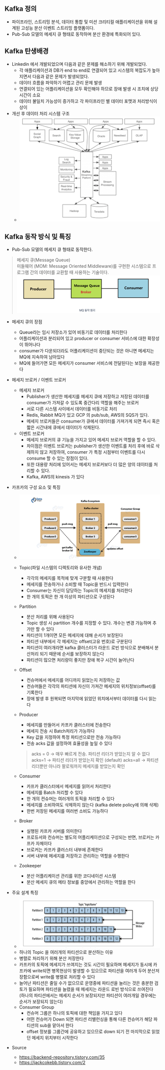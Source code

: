 ## Kafka 정의
- 파이프라인, 스트리밍 분석, 데이터 통합 및 미션 크리티컬 애플리케이션을 위해 설계된 고성능 분산 이벤트 스트리밍 플랫폼이다.
- Pub-Sub 모델의 메세지 큐 형태로 동작하며 분산 환경에 특화되어 있다.

## Kafka 탄생배경
- Linkedin 에서 개발되었으며 다음과 같은 문제를 해소하기 위해 개발되었다.
    - 각 애플리케이션과 DB가 end to end로 연결되어 있고 시스템의 복잡도가 높아지면서 다음과 같은 문제가 발생되었다.
    - 데이터 흐름을 파악하기 어렵고 관리 문제 발생
    - 연결되어 있는 어플리케이션을 모두 확인해야 하므로 장애 발생 시 조치에 상당시간이 소요
    - 데이터 불일치 가능성이 증가하고 각 파이프라인 별 데이터 포맷과 처리방식이 상이
- 개선 후 데이터 처리 시스템 구조
    - ![](2025-01-12-13-57-30.png)

## Kafka 동작 방식 및 특징
- Pub-Sub 모델의 메세지 큐 형태로 동작한다.
> 메세지 큐(Message Queue)  
미들웨어 (MOM: Message Oriented Middleware)를 구현한 시스템으로 프로그램 간의 데이터를 교환할 때 사용하는 기술이다.
![](2025-01-12-14-00-25.png)

- 메세지 큐의 장점
    - Queue라는 임시 저장소가 있어 비동기로 데이터를 처리한다
    - 어플리케이션과 분리되어 있고 producer or consumer 서비스에 대한 확장성이 뛰어나다
    - consumer가 다운되더라도 어플리케이션이 중단되는 것은 아니면 메세지는 MQ에 지속하여 남아있다
    - MQ에 들어가면 모든 메세지가 consumer 서비스에 전달된다는 보장을 제공한다

- 메세지 브로커 / 이벤트 브로커
    - 메세지 브로커
        - Publisher가 생산한 메세지를 메세지 큐에 저장하고 저장된 데이터를 consumer가 가져갈 수 있도록 중간다리 역할을 해주는 브로커
        - 서로 다른 시스템 사이에서 데이터를 비동기로 처리
        - Redis, Rabbit MQ가 있고 GCP 의 pub/sub, AWS의 SQS가 있다.
        - 메세지 브로커들은 consumer가 큐에서 데이터를 가져가게 되면 즉시 혹은 짧은 시간내에 큐에서 데이터가 삭제된다.
    - 이벤트 브로커
        - 메세지 브로커의 큐 기능을 가지고 있어 메세지 브로커 역할을 할 수 있다.
        - 차이점은 이벤트 브로커는 publisher가 생산한 이벤트를 처리 후에 바로 삭제하지 않고 저장하여, consumer 가 특정 시점부터 이벤트를 다시 consume 할 수 있는 장점이 있다.
        - 또한 대용량 처리에 있어서는 메세지 브로커보다 더 많은 양의 데이터를 처리할 수 있다.
        - Kafka, AWS의 kinesis 가 있다 

- 카프카의 구성 요소 및 특징
    - ![](2025-01-12-14-13-31.png)
    - Topic(파일 시스템의 디렉토리와 유사한 개념)
        - 각각의 메세지를 목적에 맞게 구분할 때 사용한다
        - 메세지를 전송하거나 소비할 때 Topic을 반드시 입력한다
        - Consumer는 자신이 담당하는 Topic의 메세지를 처리한다
        - 한 개의 토픽은 한 개 이상의 파티션으로 구성된다
    - Partition
        - 분산 처리를 위해 사용된다
        - Topic 생성 시 partition 개수를 지정할 수 있다. 개수는 변경 가능하며 추가만 할 수 있다
        - 파티션이 1개이면 모든 메세지에 대해 순서가 보장된다
        - 파티션 내부에서 각 메세지는 offset(고유 번호)로 구분된다
        - 파티션이 여러개라면 kafka 클러스터가 라운드 로빈 방식으로 분배해서 분산처리 되기 때문에 순서를 보장하지 않는다
        - 파티션이 많으면 처리량이 좋지만 장애 복구 시간이 늘어난다
    - Offset
        - 컨슈머에서 메세지를 어디까지 읽었는지 저장하는 값
        - 컨슈머들은 각각의 파티션에 자신이 가져간 메세지의 위치정보(offset)를 기록한다
        - 장애 발생 후 원복되면 마지막에 읽었던 위치에서부터 데이터를 다시 읽는다
    - Producer
        - 메세지를 만들어서 카프카 클러스터에 전송한다
        - 메세지 전송 시 Batch처리가 가능하다
        - Key 값을 지정하여 특정 파티션으로만 전송 가능하다
        - 전송 acks 값을 설정하여 효율성을 높일 수 있다
        > acks = 0 -> 매우 빠르게 전송. 파티션 리더가 받았는지 알 수 없다
        acks=1 -> 파티션 리더가 받았는지 확인 (default)
        acks=all -> 파티션 리더뿐만 아니라 팔로워까지 메세지를 받았는지 확인

    - Consumer
        - 카프카 클러스터에서 메세지를 읽어서 처리한다
        - 메세지를 Batch 처리할 수 있다
        - 한 개의 컨슈머는 여러개의 토픽을 처리할 수 있다
        - 메세지를 소비하여도 삭제하지 않는다 (kafka delete policy에 의해 삭제)
        - 한번 저장된 메세지를 여러번 소비도 가능하다

    - Broker
        - 실행된 카프카 서버를 의미한다
        - 프로듀서와 컨슈머는 별도의 어플리케이션으로 구성되는 반면, 브로커는 카프카 자체이다
        - 브로커는 카프카 클러스터 내부에 존재한다
        - 서버 내부에 메세지를 저장하고 관리하는 역할을 수행한다

    - Zookeeper
        - 분산 어플리케이션 관리를 위한 코디네이션 시스템
        - 분산 메세지 큐의 메타 정보를 중앙에서 관리하는 역할을 한다

- 주요 설계 특징
    - ![](2025-01-12-14-32-38.png)
    - 하나의 Topic 을 여러개의 파티션으로 분산하는 이유
    - 병렬로 처리하기 위해 분산 저장한다
    - 카프카의 토픽에 메세지가 쓰여지는 것도 시간이 필요하며 메세지가 동시에 카프카에 write되면 병목현상이 발생할 수 있으므로 파티션을 여러개 두어 분산저장함으로써 write를 병렬로 처리할 수 있다
    - 늘어난 파티션은 줄일 수가 없으므로 운영중에 파티션을 늘리는 것은 충분한 검토가 필요하며 파티션을 늘렸을 때 메세지는 라운드 로빈 방식으로 쓰여진다
    (하나의 파티션에서는 메세지 순서가 보장되지만 파티션이 여러개일 경우에는 순서가 보장되지 않는다)
    - Consumer Group
        - 컨슈머 그룹은 하나의 토픽에 대한 책임을 가지고 있다
        - 어떤 컨슈머가 Down 되면 파티션 리밸런싱을 통해 다른 컨슈머가 해당 파티션의 sub을 맡아서 한다
        - offset 정보를 그룹간에 공유하고 있으므로 down 되기 전 마지막으로 읽었던 메세지 위치부터 시작한다
         





- Source
    - https://backend-repository.tistory.com/35
    - https://jackcokebb.tistory.com/2